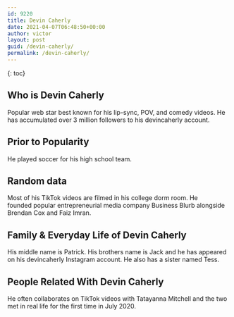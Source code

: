 ```yaml
---
id: 9220
title: Devin Caherly
date: 2021-04-07T06:48:50+00:00
author: victor
layout: post
guid: /devin-caherly/
permalink: /devin-caherly/
---
```



{: toc}


## Who is Devin Caherly



Popular web star best known for his lip-sync, POV, and comedy videos. He has accumulated over 3 million followers to his devincaherly account. 

                
                
                
## Prior to Popularity



He played soccer for his high school team. 

                
                
                
## Random data



Most of his TikTok videos are filmed in his college dorm room. He founded popular entrepreneurial media company Business Blurb alongside Brendan Cox and Faiz Imran.

                
                
                
## Family & Everyday Life of Devin Caherly



His middle name is Patrick. His brothers name is Jack and he has appeared on his devincaherly Instagram account. He also has a sister named Tess.

                
                
                
## People Related With Devin Caherly



He often collaborates on TikTok videos with Tatayanna Mitchell and the two met in real life for the first time in July 2020. 

                
              
            
          
          
          